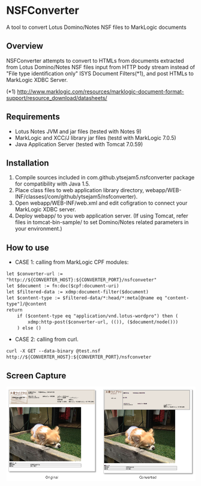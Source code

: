 # NSFConverter
A tool to convert Lotus Domino/Notes NSF files to MarkLogic documents

## Overview
NSFConverter attempts to convert to HTMLs from documents extracted from Lotus Domino/Notes NSF files input from HTTP body stream instead of "File type identification only" ISYS Document Filters(*1), and post HTMLs to MarkLogic XDBC Server.

(*1) http://www.marklogic.com/resources/marklogic-document-format-support/resource_download/datasheets/


## Requirements
- Lotus Notes JVM and jar files (tested with Notes 9)
- MarkLogic and XCC/J library jar files (testd with MarkLogic 7.0.5)
- Java Application Server (tested with Tomcat 7.0.59)

## Installation
1. Compile sources included in com.github.ytsejam5.nsfconverter package for compatibility with Java 1.5.
1. Place class files to web application library directory, webapp/WEB-INF/classes(/com/github/ytsejam5/nsfconverter).
1. Open webapp/WEB-INF/web.xml and edit cofigration to connect your MarkLogic XDBC server.
1. Deploy webapp/ to you web application server. (If using Tomcat, refer files in tomcat-bin-sample/ to set Domino/Notes related parameters in your environment.)

## How to use
- CASE 1: calling from MarkLogic CPF modules:
```
let $converter-url := "http://${CONVERTER_HOST}:${CONVERTER_PORT}/nsfconveter"
let $document := fn:doc($cpf:document-uri)
let $filtered-data := xdmp:document-filter($document)
let $content-type := $filtered-data/*:head/*:meta[@name eq "content-type"]/@content
return
	if ($content-type eq "application/vnd.lotus-wordpro") then (
		xdmp:http-post($converter-url, (()), ($document/node()))
	) else ()
```

- CASE 2: calling from curl.
```
curl -X GET --data-binary @test.nsf http://${CONVERTER_HOST}:${CONVERTER_PORT}/nsfconveter
```

## Screen Capture
![original vs. converted](https://raw.githubusercontent.com/ytsejam5/NSFConverter/master/screencapture/capture001.png "original vs. converted")

